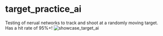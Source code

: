 # target_practice_ai

Testing of nerual networks to track and shoot at a randomly moving target. Has a hit rate of 95%+!
![showcase_target_ai](https://user-images.githubusercontent.com/87504558/217411342-78bdb779-039f-4762-bc2c-0a6f17cd9fa7.gif)
